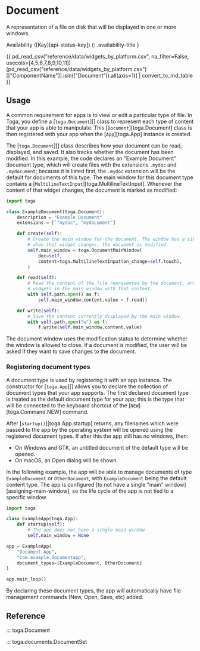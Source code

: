 # Document

A representation of a file on disk that will be displayed in one or more windows.

Availability ([Key][api-status-key])  <!-- rumdl-disable-line MD013 -->
{: .availability-title }

{{ pd_read_csv("reference/data/widgets_by_platform.csv", na_filter=False, usecols=[4,5,6,7,8,9,10,11])[pd_read_csv("reference/data/widgets_by_platform.csv")[["ComponentName"]].isin(["Document"]).all(axis=1)] | convert_to_md_table }}

## Usage

A common requirement for apps is to view or edit a particular type of file. In Toga, you define a [`toga.Document`][] class to represent each type of content that your app is able to manipulate. This [`Document`][toga.Document] class is then registered with your app when the [`App`][toga.App] instance is created.

The [`toga.Document`][] class describes how your document can be read, displayed, and saved. It also tracks whether the document has been modified. In this example, the code declares an "Example Document" document type, which will create files with the extensions `.mydoc` and `.mydocument`; because it is listed first, the `.mydoc` extension will be the default for documents of this type. The main window for this document type contains a [`MultilineTextInput`][toga.MultilineTextInput]. Whenever the content of that widget changes, the document is marked as modified:

```python
import toga

class ExampleDocument(toga.Document):
    description = "Example Document"
    extensions = [`"mydoc", "mydocument"]

    def create(self):
        # Create the main window for the document. The window has a single widget;
        # when that widget changes, the document is modified.
        self.main_window = toga.DocumentMainWindow(
            doc=self,
            content=toga.MultilineTextInput(on_change=self.touch),
        )

    def read(self):
        # Read the content of the file represented by the document, and populate the
        # widgets in the main window with that content.
        with self.path.open() as f:
            self.main_window.content.value = f.read()

    def write(self):
        # Save the content currently displayed by the main window.
        with self.path.open("w") as f:
            f.write(self.main_window.content.value)
```

The document window uses the modification status to determine whether the window is allowed to close. If a document is modified, the user will be asked if they want to save changes to the document.

### Registering document types

A document type is used by registering it with an app instance. The constructor for [`toga.App`][] allows you to declare the collection of document types that your app supports. The first declared document type is treated as the default document type for your app; this is the type that will be connected to the keyboard shortcut of the [`NEW`][toga.Command.NEW] command.

After [`startup()`][toga.App.startup] returns, any filenames which were passed to the app by the operating system will be opened using the registered document types. If after this the app still has no windows, then:

- On Windows and GTK, an untitled document of the default type will be opened.
- On macOS, an Open dialog will be shown.

In the following example, the app will be able to manage documents of type `ExampleDocument` or `OtherDocument`, with `ExampleDocument` being the default content type. The app is configured [to not have a single "main" window][assigning-main-window], so the life cycle of the app is not tied to a specific window.

```python
import toga

class ExampleApp(toga.App):
    def startup(self):
        # The app does not have a single main window
        self.main_window = None

app = ExampleApp(
    "Document App",
    "com.example.documentapp",
    document_types=[ExampleDocument, OtherDocument]
)

app.main_loop()
```

By declaring these document types, the app will automatically have file management commands (New, Open, Save, etc) added.

## Reference

::: toga.Document

::: toga.documents.DocumentSet
